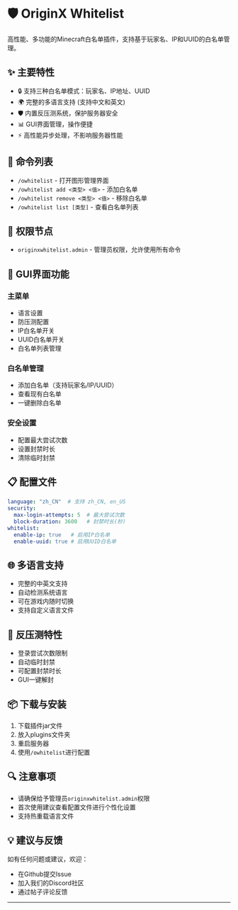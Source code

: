 # 🛡️ OriginX Whitelist

高性能、多功能的Minecraft白名单插件，支持基于玩家名、IP和UUID的白名单管理。

## ✨ 主要特性

- 🔒 支持三种白名单模式：玩家名、IP地址、UUID
- 🌍 完整的多语言支持 (支持中文和英文)
- 🛡️ 内置反压测系统，保护服务器安全
- 📊 GUI界面管理，操作便捷
- ⚡ 高性能异步处理，不影响服务器性能

## 📝 命令列表

- `/owhitelist` - 打开图形管理界面
- `/owhitelist add <类型> <值>` - 添加白名单
- `/owhitelist remove <类型> <值>` - 移除白名单
- `/owhitelist list [类型]` - 查看白名单列表

## 🔧 权限节点

- `originxwhitelist.admin` - 管理员权限，允许使用所有命令

## 🎯 GUI界面功能

### 主菜单
- 语言设置
- 防压测配置
- IP白名单开关
- UUID白名单开关
- 白名单列表管理

### 白名单管理
- 添加白名单（支持玩家名/IP/UUID）
- 查看现有白名单
- 一键删除白名单

### 安全设置
- 配置最大尝试次数
- 设置封禁时长
- 清除临时封禁

## 📋 配置文件

```yaml
language: "zh_CN"  # 支持 zh_CN, en_US
security:
  max-login-attempts: 5  # 最大尝试次数
  block-duration: 3600   # 封禁时长(秒)
whitelist:
  enable-ip: true   # 启用IP白名单
  enable-uuid: true # 启用UUID白名单
```

## 🌐 多语言支持

- 完整的中英文支持
- 自动检测系统语言
- 可在游戏内随时切换
- 支持自定义语言文件

## 🚀 反压测特性

- 登录尝试次数限制
- 自动临时封禁
- 可配置封禁时长
- GUI一键解封

## 📦 下载与安装

1. 下载插件jar文件
2. 放入plugins文件夹
3. 重启服务器
4. 使用`/owhitelist`进行配置

## 🔍 注意事项

- 请确保给予管理员`originxwhitelist.admin`权限
- 首次使用建议查看配置文件进行个性化设置
- 支持热重载语言文件

## 💡 建议与反馈

如有任何问题或建议，欢迎：
- 在Github提交Issue
- 加入我们的Discord社区
- 通过帖子评论反馈

---